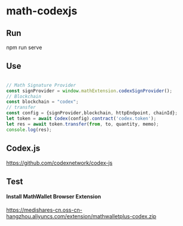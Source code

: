 # math-codexjs

## Run
npm run serve

## Use
``` javascript

// Math Signature Provider
const signProvider = window.mathExtension.codexSignProvider();
// Blockchain
const blockchain = "codex";
// transfer
const config = {signProvider,blockchain, httpEndpoint, chainId};
let token = await Codex(config).contract('codex.token');
let res = await token.transfer(from, to, quantity, memo);
console.log(res);

```
## Codex.js
https://github.com/codexnetwork/codex-js

## Test

#### Install MathWallet Browser Extension
https://medishares-cn.oss-cn-hangzhou.aliyuncs.com/extension/mathwalletplus-codex.zip
